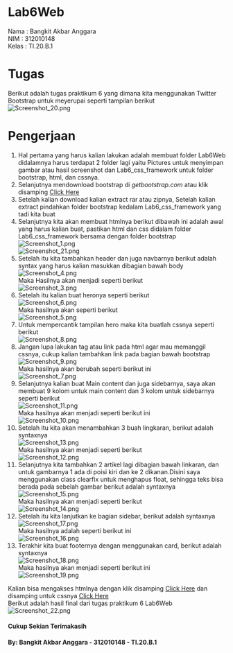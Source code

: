 # Lab6Web
Nama  : Bangkit Akbar Anggara<br>
NIM   : 312010148<br>
Kelas : TI.20.B.1<br>

# Tugas
Berikut adalah tugas praktikum 6 yang dimana kita menggunakan Twitter Bootstrap untuk meyerupai seperti tampilan berikut<br>
![Screenshot_20.png](Pic/Screenshot_20.png)

# Pengerjaan
1. Hal pertama yang harus kalian lakukan adalah membuat folder Lab6Web didalamnya harus terdapat 2 folder lagi yaitu Pictures untuk menyimpan gambar atau hasil screenshot dan Lab6_css_framework untuk folder bootstrap, html, dan cssnya.<br>
2. Selanjutnya mendownload bootstrap di <i>getbootstrap.com</i> atau klik disamping [Click Here](https://getbootstrap.com/)<br>
3. Setelah kalian download kalian extract rar atau zipnya, Setelah kalian extract pindahkan folder bootstrap kedalam Lab6_css_framework yang tadi kita buat<br>
4. Selanjutnya kita akan membuat htmlnya berikut dibawah ini adalah awal yang harus kalian buat, pastikan html dan css didalam folder Lab6_css_framework bersama dengan folder bootstrap<br>
   ![Screenshot_1.png](Pic/Screenshot_1.png)<br>
   ![Screenshot_21.png](Pic/Screenshot_21.png)<br>
5. Setelah itu kita tambahkan header dan juga navbarnya berikut adalah syntax yang harus kalian masukkan dibagian bawah body<br>
   ![Screenshot_4.png](Pic/Screenshot_4.png)<br>
   Maka Hasilnya akan menjadi seperti berikut<br>
   ![Screenshot_3.png](Pic/Screenshot_3.png)<br>
6. Setelah itu kalian buat heronya seperti berikut<br>
   ![Screenshot_6.png](Pic/Screenshot_6.png)<br>
   Maka hasilnya akan seperti berikut<br>
   ![Screenshot_5.png](Pic/Screenshot_5.png)<br>
7. Untuk mempercantik tampilan hero maka kita buatlah cssnya seperti berikut<br>
   ![Screenshot_8.png](Pic/Screenshot_8.png)<br>
8. Jangan lupa lakukan tag atau link pada html agar mau memanggil cssnya, cukup kalian tambahkan link pada bagian bawah bootstrap<br>
   ![Screenshot_9.png](Pic/Screenshot_9.png)<br>
   Maka hasilnya akan berubah seperti berikut ini<br>
   ![Screenshot_7.png](Pic/Screenshot_7.png)<br>
10. Selanjutnya kalian buat Main content dan juga sidebarnya, saya akan membuat 9 kolom untuk main content dan 3 kolom untuk sidebarnya seperti berikut<br>
   ![Screenshot_11.png](Pic/Screenshot_11.png)<br>
   Maka hasilnya akan menjadi seperti berikut ini<br>
   ![Screenshot_10.png](Pic/Screenshot_10.png)<br>
11. Setelah itu kita akan menambahkan 3 buah lingkaran, berikut adalah syntaxnya<br>
   ![Screenshot_13.png](Pic/Screenshot_13.png)<br>
   Maka hasilnya akan menjadi seperti berikut<br>
   ![Screenshot_12.png](Pic/Screenshot_12.png)<br>
12. Selanjutnya kita tambahkan 2 artikel lagi dibagian bawah linkaran, dan untuk gambarnya 1 ada di poisi kiri dan ke 2 dikanan.Disini saya menggunakan class clearfix untuk menghapus float, sehingga teks bisa berada pada sebelah gambar berikut adalah syntaxnya<br>
   ![Screenshot_15.png](Pic/Screenshot_15.png)<br>
   Maka hasilnya akan menjadi seperti berikut<br>
   ![Screenshot_14.png](Pic/Screenshot_14.png)<br>
13. Setelah itu kita lanjutkan ke bagian sidebar, berikut adalah syntaxnya<br>
   ![Screenshot_17.png](Pic/Screenshot_17.png)<br>
   Maka hasilnya adalah seperti berikut ini<br>
   ![Screenshot_16.png](Pic/Screenshot_16.png)<br>
14. Terakhir kita buat footernya dengan menggunakan card, berikut adalah syntaxnya<br>
   ![Screenshot_18.png](Pic/Screenshot_18.png)<br>
   Maka hasilnya akan menjadi seperti berikut ini<br>
   ![Screenshot_19.png](Pic/Screenshot_19.png)<br>
   
Kalian bisa mengakses htmlnya dengan klik disamping [Click Here](Lab6_css_framework/layout_sederhana.html) dan disamping untuk cssnya [Click Here](Lab6_css_framework/style.css)<br>
Berikut adalah hasil final dari tugas praktikum 6 Lab6Web<br>
![Screenshot_22.png](Pic/Screenshot_22.png)<br>

#### Cukup Sekian Terimakasih
#### By: Bangkit Akbar Anggara - 312010148 - TI.20.B.1
